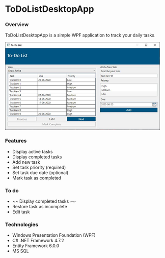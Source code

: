 # ToDoListDesktopApp

### Overview
ToDoListDesktopApp is a simple WPF application to track your daily tasks.

![AppScreenshot](./Images/2020-06-06_21_05_40-To-DoList.jpg)

### Features
* Display active tasks
* Display completed tasks
* Add new task
* Set task priority (required)
* Set task due date (optional)
* Mark task as completed

### To do
* ~~ Display completed tasks ~~
* Restore task as incomplete
* Edit task

### Technologies
* Windows Presentation Foundation (WPF)
* C# .NET Framework 4.7.2
* Entity Framework 6.0.0
* MS SQL

